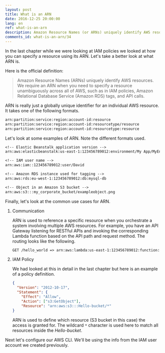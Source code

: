 ```yaml
---
layout: post
title: What is an ARN
date: 2016-12-25 20:00:00
lang: en
ref: what-is-an-arn
description: Amazon Resource Names (or ARNs) uniquely identify AWS resources. It is a globally unique identifier and follows a couple of pre-defined formats. ARNs are used primarily for communicating the reference to a resource and for defining IAM policies.
comments_id: what-is-an-arn/34
---
```


In the last chapter while we were looking at IAM policies we looked at how you can specify a resource using its ARN. Let's take a better look at what ARN is.

Here is the official definition:

> Amazon Resource Names (ARNs) uniquely identify AWS resources. We require an ARN when you need to specify a resource unambiguously across all of AWS, such as in IAM policies, Amazon Relational Database Service (Amazon RDS) tags, and API calls.

ARN is really just a globally unique identifier for an individual AWS resource. It takes one of the following formats.

``` txt
arn:partition:service:region:account-id:resource
arn:partition:service:region:account-id:resourcetype/resource
arn:partition:service:region:account-id:resourcetype:resource
```

Let's look at some examples of ARN. Note the different formats used.

``` txt
<!-- Elastic Beanstalk application version -->
arn:aws:elasticbeanstalk:us-east-1:123456789012:environment/My App/MyEnvironment

<!-- IAM user name -->
arn:aws:iam::123456789012:user/David

<!-- Amazon RDS instance used for tagging -->
arn:aws:rds:eu-west-1:123456789012:db:mysql-db

<!-- Object in an Amazon S3 bucket -->
arn:aws:s3:::my_corporate_bucket/exampleobject.png
```

Finally, let's look at the common use cases for ARN.

1. Communication

   ARN is used to reference a specific resource when you orchestrate a system involving multiple AWS resources. For example, you have an API Gateway listening for RESTful APIs and invoking the corresponding Lambda function based on the API path and request method. The routing looks like the following.

   ``` txt
   GET /hello_world => arn:aws:lambda:us-east-1:123456789012:function:lambda-hello-world
   ```

2. IAM Policy

   We had looked at this in detail in the last chapter but here is an example of a policy definition.

   ``` json
   {
     "Version": "2012-10-17",
     "Statement": {
       "Effect": "Allow",
       "Action": ["s3:GetObject"],
       "Resource": "arn:aws:s3:::Hello-bucket/*"
   }
   ```
   
   ARN is used to define which resource (S3 bucket in this case) the access is granted for. The wildcard `*` character is used here to match all resources inside the *Hello-bucket*.

Next let's configure our AWS CLI. We'll be using the info from the IAM user account we created previously.
